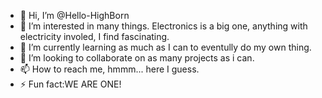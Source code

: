 - 👋 Hi, I’m @Hello-HighBorn
- 👀 I’m interested in many things. Electronics is a big one, anything with electricity involed, I find fascinating.
- 🌱 I’m currently learning as much as I can to eventully do my own thing.
- 💞️ I’m looking to collaborate on as many projects as i can.
- 📫 How to reach me, hmmm... here I guess.  
- ⚡ Fun fact:WE ARE ONE!
<!---
Hello-HighBorn/Hello-HighBorn is a ✨ special ✨ repository because its `README.md` (this file) appears on your GitHub profile.
You can click the Preview link to take a look at your changes.
--->
